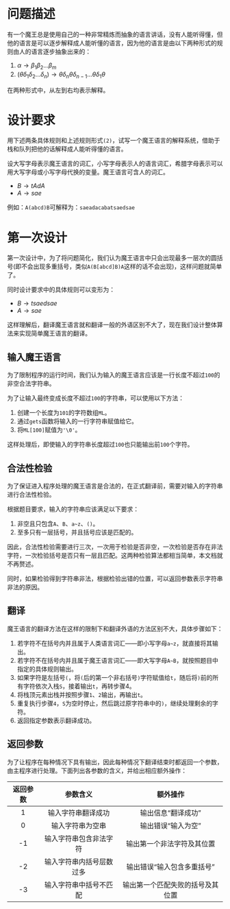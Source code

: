 # 问题描述
有一个魔王总是使用自己的一种非常精炼而抽象的语言讲话，没有人能听得懂，但他的语言是可以逐步解释成人能听懂的语言，因为他的语言是由以下两种形式的规则由人的语言逐步抽象出来的：

1. $\alpha\rightarrow\beta_1\beta_2...\beta_m$
2. $(\theta\delta_1\delta_2...\delta_n)\rightarrow\theta\delta_n\theta\delta_{n-1}...\theta\delta_1\theta$

在两种形式中，从左到右均表示解释。

# 设计要求
用下述两条具体规则和上述规则形式`(2)`，试写一个魔王语言的解释系统，借助于栈和队列把他的话解释成人能听得懂的语言。

设大写字母表示魔王语言的词汇，小写字母表示人的语言词汇，希腊字母表示可以用大写字母或小写字母代换的变量。魔王语言可含人的词汇。

- $B\rightarrow tAdA$
- $A\rightarrow sae$

例如：`A(abcd)B`可解释为：`saeadacabatsaedsae`

# 第一次设计
第一次设计中，为了将问题简化，我们认为魔王语言中只会出现最多一层次的圆括号(即不会出现多重括号，类似`A(B[abcd]B)A`这样的话不会出现)，这样问题就简单了。

同时设计要求中的具体规则可以变形为：

- $B\rightarrow tsaedsae$
- $A\rightarrow sae$

这样理解后，翻译魔王语言就和翻译一般的外语区别不大了，现在我们设计整体算法来实现简单魔王语言的翻译。

## 输入魔王语言
为了限制程序的运行时间，我们认为输入的魔王语言应该是一行长度不超过`100`的非空合法字符串。

为了让输入最终变成长度不超过`100`的字符串，可以使用以下方法：

1. 创建一个长度为`101`的字符数组`ML`。
2. 通过`gets`函数将输入的一行字符串赋值给它。
3. 将`ML[100]`赋值为`'\0'`。

这样处理后，即使输入的字符串长度超过`100`也只能输出前`100`个字符。

## 合法性检验
为了保证进入程序处理的魔王语言是合法的，在正式翻译前，需要对输入的字符串进行合法性检验。

根据题目要求，输入的字符串应该满足以下要求：

1. 非空且只包含`A`、`B`、`a~z`、`()`。
2. 至多只有一层括号，并且括号应该是匹配的。

因此，合法性检验需要进行三次，一次用于检验是否非空，一次检验是否存在非法字符，一次检验括号是否只有一层且匹配。这两种检验算法都相当简单，本文档就不再赘述。

同时，如果检验得到字符串非法，根据检验出错的位置，可以返回参数表示字符串非法的原因。

## 翻译
魔王语言的翻译方法在这样的限制下和翻译外语的方法区别不大，具体步骤如下：

1. 若字符不在括号内并且属于人类语言词汇——即小写字母`a~z`，就直接将其输出。
2. 若字符不在括号内并且属于魔王语言词汇——即大写字母`A~B`，就按照题目中指定的具体规则输出。
3. 如果字符是左括号`(`，将`(`后的第一个非右括号`)`字符赋值给`t`，随后将`)`前的所有字符依次入栈`S`，接着输出`t`，再转步骤4。
4. 将栈顶元素出栈并按照步骤`1`、`2`输出，再输出`t`。
5. 重复执行步骤`4`，`S`为空时停止，然后跳过原字符串中的`)`，继续处理剩余的字符。
6. 返回指定参数表示翻译成功。

## 返回参数
为了让程序在每种情况下具有输出，因此每种情况下翻译结束时都返回一个参数，由主程序进行处理。下面列出各参数的含义，并给出相应额外操作：

| 返回参数 | 参数含义 | 额外操作 |
| :-: | :-: | :-: |
| 1 | 输入字符串翻译成功 | 输出信息“翻译成功” |
| 0 | 输入字符串为空串 | 输出错误“输入为空” |
| -1 | 输入字符串包含非法字符 | 输出第一个非法字符及其位置 |
| -2 | 输入字符串内括号层数过多 | 输出错误“输入包含多重括号” |
| -3 | 输入字符串中括号不匹配 | 输出第一个匹配失败的括号及其位置 |